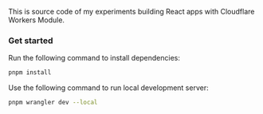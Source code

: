 This is source code of my experiments building React apps with Cloudflare
Workers Module.

### Get started

Run the following command to install dependencies:

```bash
pnpm install
```

Use the following command to run local development server:

```bash
pnpm wrangler dev --local
```
